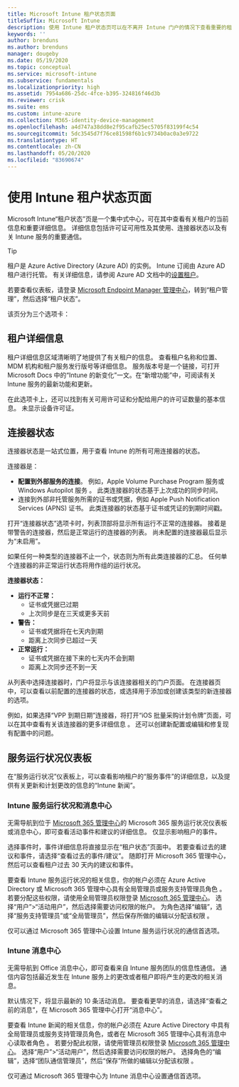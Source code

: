 ```yaml
---
title: Microsoft Intune 租户状态页面
titleSuffix: Microsoft Intune
description: 使用 Intune 租户状态页可以在不离开 Intune 门户的情况下查看重要的租户详细信息
keywords: ''
author: brenduns
ms.author: brenduns
manager: dougeby
ms.date: 05/19/2020
ms.topic: conceptual
ms.service: microsoft-intune
ms.subservice: fundamentals
ms.localizationpriority: high
ms.assetid: 7954a686-25dc-4fce-b395-324816f46d3b
ms.reviewer: crisk
ms.suite: ems
ms.custom: intune-azure
ms.collection: M365-identity-device-management
ms.openlocfilehash: a4d747a38dd8e2f95cafb25ec5705f83199f4c54
ms.sourcegitcommit: 5dc3545d7f76ce81598f6b1c9734b0ac0a3e9722
ms.translationtype: HT
ms.contentlocale: zh-CN
ms.lasthandoff: 05/20/2020
ms.locfileid: "83690674"
---
```

# <a name="use-the-intune-tenant-status-page"></a>使用 Intune 租户状态页面

Microsoft Intune“租户状态”页是一个集中式中心，可在其中查看有关租户的当前信息和重要详细信息。 详细信息包括许可证可用性及其使用、连接器状态以及有关 Intune 服务的重要通信。

> [!TIP]
> 租户是 Azure Active Directory (Azure AD) 的实例。 Intune 订阅由 Azure AD 租户进行托管。 有关详细信息，请参阅 Azure AD 文档中的[设置租户](https://docs.microsoft.com/azure/active-directory/develop/quickstart-create-new-tenant)。

若要查看仪表板，请登录 [Microsoft Endpoint Manager 管理中心](https://go.microsoft.com/fwlink/?linkid=2109431)，转到“租户管理”，然后选择“租户状态”。

该页分为三个选项卡：

## <a name="tenant-details"></a>租户详细信息
租户详细信息区域清晰明了地提供了有关租户的信息。 查看租户名称和位置、MDM 机构和租户服务发行版号等详细信息。 服务版本号是一个链接，可打开 Microsoft Docs 中的“Intune 的新变化”一文。在“新增功能”中，可阅读有关 Intune 服务的最新功能和更新。  

在此选项卡上，还可以找到有关可用许可证和分配给用户的许可证数量的基本信息。 未显示设备许可证。

## <a name="connector-status"></a>连接器状态
连接器状态是一站式位置，用于查看 Intune 的所有可用连接器的状态。  

连接器是：
- **配置到外部服务的连接**。 例如，Apple Volume Purchase Program 服务或 Windows Autopilot 服务 。  此类连接器的状态基于上次成功的同步时间。
- 连接到外部非托管服务所需的证书或凭据，例如 Apple Push Notification Services (APNS) 证书。 此类连接器的状态基于证书或凭证的到期时间戳。  

打开“连接器状态”选项卡时，列表顶部将显示所有运行不正常的连接器。 接着是带警告的连接器，然后是正常运行的连接器的列表。 尚未配置的连接器最后显示为“未启用”。

如果任何一种类型的连接器不止一个，状态则为所有此类连接器的汇总。 任何单个连接器的非正常运行状态将用作组的运行状况。  

**连接器状态：**
- **运行不正常：**
  - 证书或凭据已过期
  - 上次同步是在三天或更多天前
- **警告：**
  - 证书或凭据将在七天内到期
  - 距离上次同步已超过一天
- **正常运行：**
  - 证书或凭据在接下来的七天内不会到期
  - 距离上次同步还不到一天  

从列表中选择连接器时，门户将显示与该连接器相关的门户页面。 在连接器页中，可以查看以前配置的连接器的状态，或选择用于添加或创建该类型的新连接器的选项。

例如，如果选择“VPP 到期日期”连接器，将打开“iOS 批量采购计划令牌”页面，可以在其中查看有关该连接器的更多详细信息 。 还可以创建新配置或编辑和修复现有配置中的问题。

## <a name="service-health-dashboard"></a>服务运行状况仪表板  
在“服务运行状况”仪表板上，可以查看影响租户的“服务事件”的详细信息，以及提供有关更新和计划更改的信息的“Intune 新闻”。

### <a name="intune-service-health-and-message-center"></a>Intune 服务运行状况和消息中心
无需导航到位于 [Microsoft 365 管理中心](https://admin.microsoft.com)的 Microsoft 365 服务运行状况仪表板或消息中心，即可查看活动事件和建议的详细信息。 仅显示影响租户的事件。  

选择事件时，事件详细信息将直接显示在“租户状态”页面中。 若要查看过去的建议和事件，请选择“查看过去的事件/建议”。 随即打开 Microsoft 365 管理中心，然后可以查看租户过去 30 天内的建议和事件。  

要查看 Intune 服务运行状况的相关信息，你的帐户必须在 Azure Active Directory 或 Microsoft 365 管理中心具有全局管理员或服务支持管理员角色 。 若要分配这些权限，请使用全局管理员权限登录 [Microsoft 365 管理中心](https://admin.microsoft.com)。 选择“用户”>“活动用户”，然后选择需要访问权限的帐户。 为角色选择“编辑”，选择“服务支持管理员”或“全局管理员”，然后保存所做的编辑以分配该权限  。  

仅可以通过 Microsoft 365 管理中心设置 Intune 服务运行状况的通信首选项。

### <a name="intune-message-center"></a>Intune 消息中心  
无需导航到 Office 消息中心，即可查看来自 Intune 服务团队的信息性通信。 通信内容包括最近发生在 Intune 服务上的更改或者租户即将产生的更改的相关消息。  

默认情况下，将显示最新的 10 条活动消息。 要查看更早的消息，请选择“查看之前的消息”，在 Microsoft 365 管理中心打开“消息中心”。  

要查看 Intune 新闻的相关信息，你的帐户必须在 Azure Active Directory 中具有全局管理员或服务支持管理员角色，或者在 Microsoft 365 管理中心具有消息中心读取者角色  。  若要分配此权限，请使用管理员权限登录 [Microsoft 365 管理中心](https://admin.microsoft.com)。 选择“用户”>“活动用户”，然后选择需要访问权限的帐户。 选择角色的“编辑”，选择“团队通信管理员”，然后“保存”所做的编辑以分配该权限  。  

仅可通过 Microsoft 365 管理中心为 Intune 消息中心设置通信首选项。
